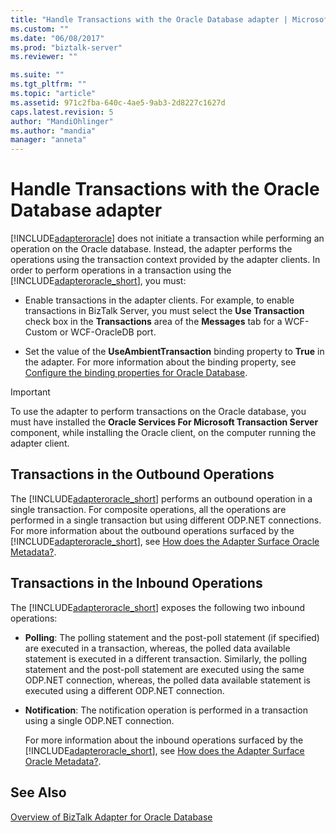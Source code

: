 ```yaml
---
title: "Handle Transactions with the Oracle Database adapter | Microsoft Docs"
ms.custom: ""
ms.date: "06/08/2017"
ms.prod: "biztalk-server"
ms.reviewer: ""

ms.suite: ""
ms.tgt_pltfrm: ""
ms.topic: "article"
ms.assetid: 971c2fba-640c-4ae5-9ab3-2d8227c1627d
caps.latest.revision: 5
author: "MandiOhlinger"
ms.author: "mandia"
manager: "anneta"
---
```

# Handle Transactions with the Oracle Database adapter
[!INCLUDE[adapteroracle](../../includes/adapteroracle-md.md)] does not initiate a transaction while performing an operation on the Oracle database. Instead, the adapter performs the operations using the transaction context provided by the adapter clients. In order to perform operations in a transaction using the [!INCLUDE[adapteroracle_short](../../includes/adapteroracle-short-md.md)], you must:  
  
-   Enable transactions in the adapter clients. For example, to enable transactions in BizTalk Server, you must select the **Use Transaction** check box in the **Transactions** area of the **Messages** tab for a WCF-Custom or WCF-OracleDB port.  
  
-   Set the value of the **UseAmbientTransaction** binding property to **True** in the adapter. For more information about the binding property, see [Configure the binding properties for Oracle Database](../../adapters-and-accelerators/adapter-oracle-database/configure-the-binding-properties-for-oracle-database.md).  
  
> [!IMPORTANT]
>  To use the adapter to perform transactions on the Oracle database, you must have installed the **Oracle Services For Microsoft Transaction Server** component, while installing the Oracle client, on the computer running the adapter client.  
  
## Transactions in the Outbound Operations  
 The [!INCLUDE[adapteroracle_short](../../includes/adapteroracle-short-md.md)] performs an outbound operation in a single transaction. For composite operations, all the operations are performed in a single transaction but using different ODP.NET connections. For more information about the outbound operations surfaced by the [!INCLUDE[adapteroracle_short](../../includes/adapteroracle-short-md.md)], see [How does the Adapter Surface Oracle Metadata?](https://msdn.microsoft.com/library/cc185310(v=bts.10).aspx).  
  
## Transactions in the Inbound Operations  
 The [!INCLUDE[adapteroracle_short](../../includes/adapteroracle-short-md.md)] exposes the following two inbound operations:  
  
- **Polling**: The polling statement and the post-poll statement (if specified) are executed in a transaction, whereas, the polled data available statement is executed in a different transaction. Similarly, the polling statement and the post-poll statement are executed using the same ODP.NET connection, whereas, the polled data available statement is executed using a different ODP.NET connection.  
  
- **Notification**: The notification operation is performed in a transaction using a single ODP.NET connection.  
  
  For more information about the inbound operations surfaced by the [!INCLUDE[adapteroracle_short](../../includes/adapteroracle-short-md.md)], see [How does the Adapter Surface Oracle Metadata?](https://msdn.microsoft.com/library/cc185310(v=bts.10).aspx).  
  
## See Also  
 [Overview of BizTalk Adapter for Oracle Database](../../adapters-and-accelerators/adapter-oracle-database/overview-of-biztalk-adapter-for-oracle-database.md)